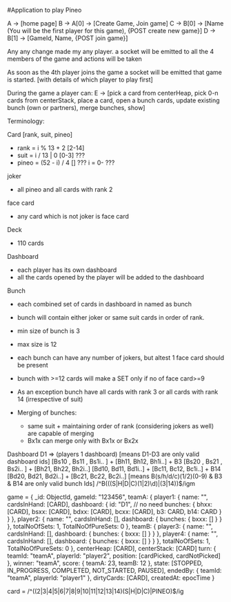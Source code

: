 #Application to play Pineo


A -> [home page]
B -> A[0] -> [Create Game, Join game]
C -> B[0] -> [Name (You will be the first player for this game), {POST create new game}]
D -> B[1] -> [GameId, Name, {POST join game}]


Any any change made my any player. a socket will be emitted to all the 4 members of the game and actions will be taken


As soon as the 4th player joins the game a socket will be emitted that game is started. [with details of which player to play first]

During the game a player can:
    E -> [pick a card from centerHeap, pick 0-n cards from centerStack, place a card, open a bunch cards, update existing bunch (own or partners), merge bunches, show]


Terminology:

Card [rank, suit, pineo]
- rank = i % 13 + 2 [2-14]
- suit = i / 13 | 0 [0-3] ???
- pineo = (52 - i) / 4 [] ???
i = 0- ???



joker
- all pineo and all cards with rank 2

face card
- any card which is not joker is face card

Deck
- 110 cards

Dashboard
- each player has its own dashboard
- all the cards opened by the player will be added to the dashboard

Bunch
- each combined set of cards in dashboard in named as bunch
- bunch will contain either joker or same suit cards in order of rank.
- min size of bunch is 3
- max size is 12
- each bunch can have any number of jokers, but altest 1 face card should be present
- bunch with >=12 cards will make a SET only if no of face card>=9


- As an exception bunch have all cards with rank 3 or all cards with rank 14 (irrespective of suit)
- Merging of bunches:
    - same suit + maintaining order of rank (considering jokers as well) are capable of merging
    - Bx1x can merge only with Bx1x or Bx2x 


Dashboard D1 => (players 1 dashboard) [means D1-D3 are only valid dashboard ids]
[Bs10 , Bs11 , Bs1i.. ] + [Bh11, Bh12, Bh1i..] + B3
[Bs20 , Bs21 , Bs2i.. ] + [Bh21, Bh22, Bh2i..]
[Bd10, Bd11, Bd1i..] + [Bc11, Bc12, Bc1i..] + B14
[Bd20, Bd21, Bd2i..] + [Bc21, Bc22, Bc2i..]
[means B(s/h/d/c)(1/2)(0-9) & B3 & B14 are only valid bunch Ids]
/^B(((S|H|D|C)(1|2)\d)|(3|14))$/igm



game = {
    _id: ObjectId,
    gameId: "123456",
    teamA: {
        player1: {
            name: "",
            cardsInHand: [CARD],
            dashboard: {
                id: "D1",  // no need
                bunches: {
                    bhxx: [CARD],
                    bsxx: [CARD],
                    bdxx: [CARD],
                    bcxx: [CARD],
                    b3: CARD,
                    b14: CARD
                }
            }
        },
        player2: {
            name: "",
            cardsInHand: [],
            dashboard: {
                bunches: {
                    bxxx: []
                }
            }
        },
        totalNoOfSets: 1,
        TotalNoOfPureSets: 0
    },
    teamB: {
        player3: {
            name: "",
            cardsInHand: [],
            dashboard: {
                bunches: {
                    bxxx: []
                }
            }
        },
        player4: {
            name: "",
            cardsInHand: [],
            dashboard: {
                bunches: {
                    bxxx: []
                }
            }
        },
        totalNoOfSets: 1,
        TotalNoOfPureSets: 0
    },
    centerHeap: [CARD],
    centerStack: [CARD]
    turn: {
        teamId: "teamA",
        playerId: "player2",
        position: [cardPicked, cardNotPicked]
    },
    winner: "teamA",
    score: {
        teamA: 23,
        teamB: 12
    },
    state: [STOPPED, IN_PROGRESS, COMPLETED, NOT_STARTED, PAUSED],
    endedBy: {
        teamId: "teamA",
        playerId: "player1"
    },
    dirtyCards: [CARD],
    createdAt: epocTime
}
<!-- card = {
    rank: 1,
    suit: [0,1,2,3],
    pineo: true/false
} -->

card = /^((2|3|4|5|6|7|8|9|10|11|12|13|14)(S|H|D|C)|PINEO)$/ig